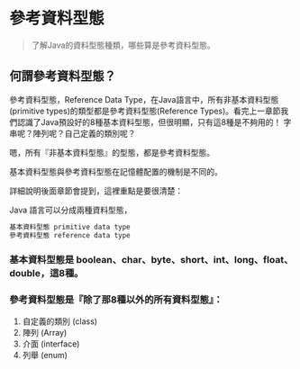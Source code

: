 # 參考資料型態

> 了解Java的資料型態種類，哪些算是參考資料型態。

## 何謂參考資料型態？

參考資料型態，Reference Data Type，在Java語言中，所有非基本資料型態(primitive types)的類型都是參考資料型態(Reference Types)。看完上一章節我們認識了Java預設好的8種基本資料型態，但很明顯，只有這8種是不夠用的！ 字串呢？陣列呢？自己定義的類別呢？

嗯，所有『非基本資料型態』的型態，都是參考資料型態。

基本資料型態與參考資料型態在記憶體配置的機制是不同的。

詳細說明後面章節會提到，這裡重點是要很清楚：

Java 語言可以分成兩種資料型態，

```java
基本資料型態 primitive data type
參考資料型態 reference data type
```

### 基本資料型態是 boolean、char、byte、short、int、long、float、double，這8種。

### 參考資料型態是『除了那8種以外的所有資料型態』：

1. 自定義的類別 (class)
2. 陣列 (Array)
3. 介面 (interface)
4. 列舉 (enum)
